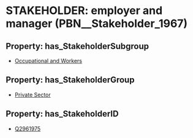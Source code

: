# STAKEHOLDER: __employer and manager__ (PBN__Stakeholder_1967)

## Property: has_StakeholderSubgroup

* [Occupational and Workers](PBN__StakeholderSubgroup_27)

## Property: has_StakeholderGroup

* [Private Sector](PBN__StakeholderGroup_5)

## Property: has_StakeholderID

* [Q2961975](Q2961975)


